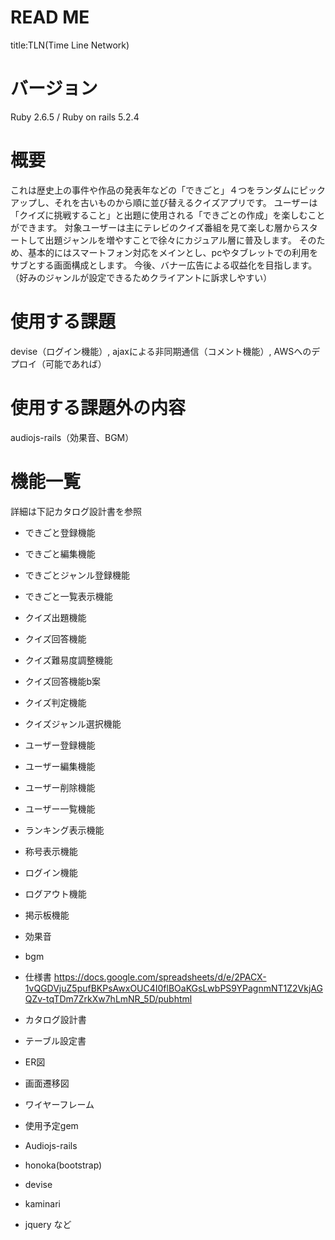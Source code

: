 # READ ME
title:TLN(Time Line Network)
# バージョン
Ruby 2.6.5 / Ruby on rails 5.2.4

# 概要
これは歴史上の事件や作品の発表年などの「できごと」４つをランダムにピックアップし、それを古いものから順に並び替えるクイズアプリです。 ユーザーは「クイズに挑戦すること」と出題に使用される「できごとの作成」を楽しむことができます。 対象ユーザーは主にテレビのクイズ番組を見て楽しむ層からスタートして出題ジャンルを増やすことで徐々にカジュアル層に普及します。 そのため、基本的にはスマートフォン対応をメインとし、pcやタブレットでの利用をサブとする画面構成とします。 今後、バナー広告による収益化を目指します。（好みのジャンルが設定できるためクライアントに訴求しやすい）

# 使用する課題
devise（ログイン機能）, ajaxによる非同期通信（コメント機能）, AWSへのデプロイ（可能であれば）

# 使用する課題外の内容
audiojs-rails（効果音、BGM）

# 機能一覧
詳細は下記カタログ設計書を参照

- できごと登録機能
- できごと編集機能
- できごとジャンル登録機能
- できごと一覧表示機能
- クイズ出題機能
- クイズ回答機能
- クイズ難易度調整機能
- クイズ回答機能b案
- クイズ判定機能
- クイズジャンル選択機能
- ユーザー登録機能
- ユーザー編集機能
- ユーザー削除機能
- ユーザー一覧機能
- ランキング表示機能
- 称号表示機能
- ログイン機能
- ログアウト機能
- 掲示板機能
- 効果音
- bgm
- 仕様書
https://docs.google.com/spreadsheets/d/e/2PACX-1vQGDVjuZ5pufBKPsAwxOUC4I0flBOaKGsLwbPS9YPagnmNT1Z2VkjAGQZv-tqTDm7ZrkXw7hLmNR_5D/pubhtml

- カタログ設計書
- テーブル設定書
- ER図
- 画面遷移図
- ワイヤーフレーム
- 使用予定gem
- Audiojs-rails
- honoka(bootstrap)
- devise
- kaminari
- jquery など